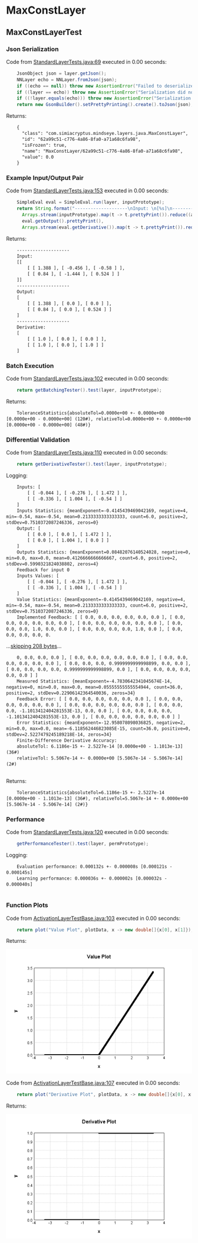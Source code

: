 # MaxConstLayer
## MaxConstLayerTest
### Json Serialization
Code from [StandardLayerTests.java:69](../../../../../../../src/main/java/com/simiacryptus/mindseye/test/StandardLayerTests.java#L69) executed in 0.00 seconds: 
```java
    JsonObject json = layer.getJson();
    NNLayer echo = NNLayer.fromJson(json);
    if ((echo == null)) throw new AssertionError("Failed to deserialize");
    if ((layer == echo)) throw new AssertionError("Serialization did not copy");
    if ((!layer.equals(echo))) throw new AssertionError("Serialization not equal");
    return new GsonBuilder().setPrettyPrinting().create().toJson(json);
```

Returns: 

```
    {
      "class": "com.simiacryptus.mindseye.layers.java.MaxConstLayer",
      "id": "62a99c51-c776-4a86-8fa0-a71a68c6fa98",
      "isFrozen": true,
      "name": "MaxConstLayer/62a99c51-c776-4a86-8fa0-a71a68c6fa98",
      "value": 0.0
    }
```



### Example Input/Output Pair
Code from [StandardLayerTests.java:153](../../../../../../../src/main/java/com/simiacryptus/mindseye/test/StandardLayerTests.java#L153) executed in 0.00 seconds: 
```java
    SimpleEval eval = SimpleEval.run(layer, inputPrototype);
    return String.format("--------------------\nInput: \n[%s]\n--------------------\nOutput: \n%s\n--------------------\nDerivative: \n%s",
      Arrays.stream(inputPrototype).map(t -> t.prettyPrint()).reduce((a, b) -> a + ",\n" + b).get(),
      eval.getOutput().prettyPrint(),
      Arrays.stream(eval.getDerivative()).map(t -> t.prettyPrint()).reduce((a, b) -> a + ",\n" + b).get());
```

Returns: 

```
    --------------------
    Input: 
    [[
    	[ [ 1.388 ], [ -0.456 ], [ -0.58 ] ],
    	[ [ 0.84 ], [ -1.444 ], [ 0.524 ] ]
    ]]
    --------------------
    Output: 
    [
    	[ [ 1.388 ], [ 0.0 ], [ 0.0 ] ],
    	[ [ 0.84 ], [ 0.0 ], [ 0.524 ] ]
    ]
    --------------------
    Derivative: 
    [
    	[ [ 1.0 ], [ 0.0 ], [ 0.0 ] ],
    	[ [ 1.0 ], [ 0.0 ], [ 1.0 ] ]
    ]
```



### Batch Execution
Code from [StandardLayerTests.java:102](../../../../../../../src/main/java/com/simiacryptus/mindseye/test/StandardLayerTests.java#L102) executed in 0.00 seconds: 
```java
    return getBatchingTester().test(layer, inputPrototype);
```

Returns: 

```
    ToleranceStatistics{absoluteTol=0.0000e+00 +- 0.0000e+00 [0.0000e+00 - 0.0000e+00] (120#), relativeTol=0.0000e+00 +- 0.0000e+00 [0.0000e+00 - 0.0000e+00] (48#)}
```



### Differential Validation
Code from [StandardLayerTests.java:110](../../../../../../../src/main/java/com/simiacryptus/mindseye/test/StandardLayerTests.java#L110) executed in 0.00 seconds: 
```java
    return getDerivativeTester().test(layer, inputPrototype);
```
Logging: 
```
    Inputs: [
    	[ [ -0.044 ], [ -0.276 ], [ 1.472 ] ],
    	[ [ -0.336 ], [ 1.004 ], [ -0.54 ] ]
    ]
    Inputs Statistics: {meanExponent=-0.4145439469042169, negative=4, min=-0.54, max=-0.54, mean=0.2133333333333333, count=6.0, positive=2, stdDev=0.7510372087246336, zeros=0}
    Output: [
    	[ [ 0.0 ], [ 0.0 ], [ 1.472 ] ],
    	[ [ 0.0 ], [ 1.004 ], [ 0.0 ] ]
    ]
    Outputs Statistics: {meanExponent=0.08482076140524028, negative=0, min=0.0, max=0.0, mean=0.4126666666666667, count=6.0, positive=2, stdDev=0.5990321824038802, zeros=4}
    Feedback for input 0
    Inputs Values: [
    	[ [ -0.044 ], [ -0.276 ], [ 1.472 ] ],
    	[ [ -0.336 ], [ 1.004 ], [ -0.54 ] ]
    ]
    Value Statistics: {meanExponent=-0.4145439469042169, negative=4, min=-0.54, max=-0.54, mean=0.2133333333333333, count=6.0, positive=2, stdDev=0.7510372087246336, zeros=0}
    Implemented Feedback: [ [ 0.0, 0.0, 0.0, 0.0, 0.0, 0.0 ], [ 0.0, 0.0, 0.0, 0.0, 0.0, 0.0 ], [ 0.0, 0.0, 0.0, 0.0, 0.0, 0.0 ], [ 0.0, 0.0, 0.0, 1.0, 0.0, 0.0 ], [ 0.0, 0.0, 0.0, 0.0, 1.0, 0.0 ], [ 0.0, 0.0, 0.0, 0.0, 0.
```
...[skipping 208 bytes](etc/80.txt)...
```
    0, 0.0, 0.0, 0.0 ], [ 0.0, 0.0, 0.0, 0.0, 0.0, 0.0 ], [ 0.0, 0.0, 0.0, 0.0, 0.0, 0.0 ], [ 0.0, 0.0, 0.0, 0.9999999999998899, 0.0, 0.0 ], [ 0.0, 0.0, 0.0, 0.0, 0.9999999999998899, 0.0 ], [ 0.0, 0.0, 0.0, 0.0, 0.0, 0.0 ] ]
    Measured Statistics: {meanExponent=-4.7830642341045674E-14, negative=0, min=0.0, max=0.0, mean=0.05555555555554944, count=36.0, positive=2, stdDev=0.22906142364540036, zeros=34}
    Feedback Error: [ [ 0.0, 0.0, 0.0, 0.0, 0.0, 0.0 ], [ 0.0, 0.0, 0.0, 0.0, 0.0, 0.0 ], [ 0.0, 0.0, 0.0, 0.0, 0.0, 0.0 ], [ 0.0, 0.0, 0.0, -1.1013412404281553E-13, 0.0, 0.0 ], [ 0.0, 0.0, 0.0, 0.0, -1.1013412404281553E-13, 0.0 ], [ 0.0, 0.0, 0.0, 0.0, 0.0, 0.0 ] ]
    Error Statistics: {meanExponent=-12.958078098036825, negative=2, min=0.0, max=0.0, mean=-6.118562446823085E-15, count=36.0, positive=0, stdDev=2.5227479245189218E-14, zeros=34}
    Finite-Difference Derivative Accuracy:
    absoluteTol: 6.1186e-15 +- 2.5227e-14 [0.0000e+00 - 1.1013e-13] (36#)
    relativeTol: 5.5067e-14 +- 0.0000e+00 [5.5067e-14 - 5.5067e-14] (2#)
    
```

Returns: 

```
    ToleranceStatistics{absoluteTol=6.1186e-15 +- 2.5227e-14 [0.0000e+00 - 1.1013e-13] (36#), relativeTol=5.5067e-14 +- 0.0000e+00 [5.5067e-14 - 5.5067e-14] (2#)}
```



### Performance
Code from [StandardLayerTests.java:120](../../../../../../../src/main/java/com/simiacryptus/mindseye/test/StandardLayerTests.java#L120) executed in 0.00 seconds: 
```java
    getPerformanceTester().test(layer, permPrototype);
```
Logging: 
```
    Evaluation performance: 0.000132s +- 0.000008s [0.000121s - 0.000145s]
    Learning performance: 0.000036s +- 0.000002s [0.000032s - 0.000040s]
    
```

### Function Plots
Code from [ActivationLayerTestBase.java:103](../../../../../../../src/test/java/com/simiacryptus/mindseye/layers/java/ActivationLayerTestBase.java#L103) executed in 0.00 seconds: 
```java
    return plot("Value Plot", plotData, x -> new double[]{x[0], x[1]});
```

Returns: 

![Result](etc/test.25.png)



Code from [ActivationLayerTestBase.java:107](../../../../../../../src/test/java/com/simiacryptus/mindseye/layers/java/ActivationLayerTestBase.java#L107) executed in 0.00 seconds: 
```java
    return plot("Derivative Plot", plotData, x -> new double[]{x[0], x[2]});
```

Returns: 

![Result](etc/test.26.png)



